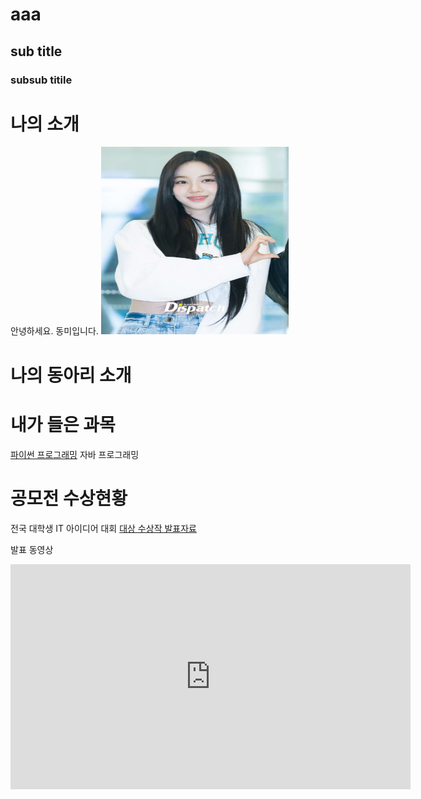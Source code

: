 # aaa
## sub title
### subsub titile

# 나의  소개

안녕하세요. 동미입니다.
<img src="1.jpg" width="300" height="300"/> <br>

# 나의 동아리 소개

# 내가 들은 과목
[파이썬 프로그래밍](https://www.python.org)
자바 프로그래밍

# 공모전 수상현황
전국 대학생 IT 아이디어 대회
[대상 수상작 발표자료](/presentation.ppt.pptx)

발표 동영상
<iframe width="640" height="360" src="https://www.youtube.com/embed/FtK_N-r05q4" title="𝐏𝐥𝐚𝐲𝐥𝐢𝐬𝐭 2022년을 돌아보며 인기팝송 총모음ㅣBest Popular Songs Of 2022˚₊‧" frameborder="0" allow="accelerometer; autoplay; clipboard-write; encrypted-media; gyroscope; picture-in-picture; web-share" allowfullscreen></iframe>
